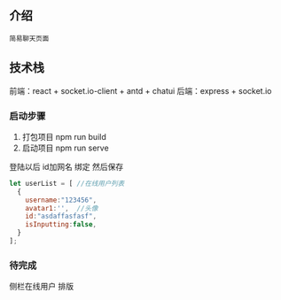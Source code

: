 ## 介绍
`简易聊天页面`
## 技术栈
前端：react + socket.io-client + antd + chatui
后端：express + socket.io

### 启动步骤

1. 打包项目
    npm run build
2. 启动项目
    npm run serve



登陆以后 id加网名 绑定 然后保存

```js
let userList = [ //在线用户列表
  {
    username:"123456",
    avatar1:'',  //头像
    id:"asdaffasfasf",
    isInputting:false,
  }
]; 
```


### 待完成
侧栏在线用户 排版